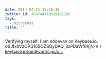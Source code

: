 ```yaml
---
date: 2014-04-11 18:16:10
twitter_id: 454744743529181186
tags:
  - micropost
title: ''
---
```


Verifying myself: I am oddevan on Keybase.io. oSJfxhVzOPG105OZSQyDAQ_3xPDaWf0VjN-V / [keybase.io/oddevan/sigs/o…](https://keybase.io/oddevan/sigs/oSJfxhVzOPG105OZSQyDAQ_3xPDaWf0VjN-V)
